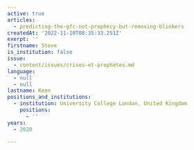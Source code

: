 ```yaml
---
active: true
articles:
  - predicting-the-gfc-not-prophecy-but-removing-blinkers
createdAt: '2022-11-10T08:35:33.251Z'
exerpt: ''
firstname: Steve
is_institution: false
issue:
  - content/issues/crises-et-prophetes.md
language:
  - null
  - null
lastname: Keen
positions_and_institutions:
  - institution: University College London, United Kingdom
    positions:
      - ''
years:
  - 2020

---
```

